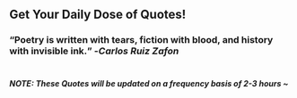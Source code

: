 ## Get Your Daily Dose of Quotes!
### <q>Poetry is written with tears, fiction with blood, and history with invisible ink.</q> -<em>Carlos Ruiz Zafon</em> <br><br>
##### NOTE: These Quotes will be updated on a frequency basis of 2-3 hours ~
